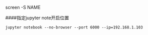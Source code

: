screen -S NAME

####指定jupyter note开启位置
```
jupyter notebook --no-browser --port 6000 --ip=192.168.1.103
```
